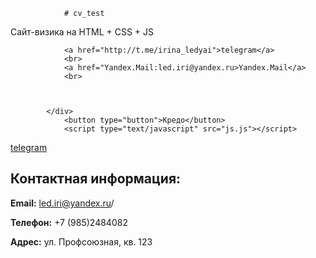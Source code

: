 				# cv_test
Сайт-визика на HTML + CSS + JS		
		<div class="contacts">

				<a href="http://t.me/irina_ledyai">telegram</a> 
				<br>
				<a href="Yandex.Mail:led.iri@yandex.ru>Yandex.Mail</a>
				<br>
				
				
				
			</div>
				<button type="button">Кредо</button>
				<script type="text/javascript" src="js.js"></script>
<a href="http://t.me/@irina_ledyai">telegram</a> 
				<br>
			<div class="contact-info">
        <h2>Контактная информация:</h2>
        <p><strong>Email:</strong> led.iri@yandex.ru/<p>
        <p><strong>Телефон:</strong> +7 (985)2484082 </p>
        <p><strong>Адрес:</strong> ул. Профсоюзная,  кв. 123</p>
    </div>
</div>

</body>
</html>
     	
